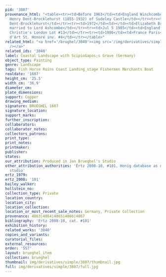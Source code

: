 ```yaml
---
pid: '3807'
provenance_html: "<table><tr><td>Before 1963</td><td>England Winchcombe</td><td>Major
  Henry Dent-Brocklehurst (1855-1932) of Sudeley Castle</td></tr><tr><td>1972</td><td></td><td>Mark
  Dent-Brocklehurst</td></tr><tr><td>1972</td><td></td><td>Elizabeth Brocklehurst
  married to Lord Ashcombe</td></tr><tr><td>Jul 5 1985</td><td>England London</td><td>Sale
  Christie's London Lot #13</td></tr><tr><td>1986</td><td>France Paris</td><td>Galerie
  d'Art St. Honoré inv. #4</td></tr></table>"
related_html: "<a href='/brughel/3040'><img src='/img/derivatives/simple/3040/thumbnail.jpg'
  /></a>"
related_ids: '3040'
label: Coastal Landscape with Scipio&apos;s Grave (Germany)
object_type: Painting
genre: Landscape
tags: Fish Horse Ruins Coast Landing_stage Fishermen Merchants Boat
realdate: '1607'
height_cm: '25.5'
width_cm: '36.9'
diameter_cm: 
plate_dimensions: 
support: Copper
drawing_medium: 
signature: BRUEGHEL 1607
signature_location: 
support_marks: 
further_inscription: 
collaborators: 
collaborator_notes: 
collectors_patrons: 
print_type: 
print_notes: 
printmaker: 
publisher: 
states: 
our_attribution: Produced in Jan Brueghel's Studio
other_attribution_authorities: 'Ertz 2008-10, #101, Honig database as doubtful, perhaps
  studio'
ertz_1979: 
ertz_2008: '101'
bailey_walker: 
hollstein_no: 
collection_type: Private
location_country: 
location_city: 
location_collection: 
location_or_most_recent_sale_notes: Germany, Private Collection
provenance: 4863|4864|4865|4866|4867
bibliography: 'Ertz 2008-10, cat. #101'
exhibition_history: 
related_works: '3040'
copies_and_variants: 
curatorial_files: 
external_resources: 
order: '557'
layout: brueghel_item
collection: brueghel
thumbnail: img/derivatives/simple/3807/thumbnail.jpg
full: img/derivatives/simple/3807/full.jpg
---
```

